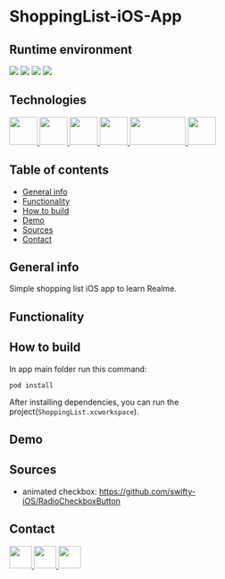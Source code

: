 # ShoppingList-iOS-App

## Runtime environment
<img src="https://img.shields.io/badge/Swift-5.3-orange.svg?style=flat" /> <img src="https://img.shields.io/badge/iOS-13.0-blue.svg?style=flat" /> <img src="https://img.shields.io/badge/Xcode-12.4-blue.svg?style=flat" /> <img src="https://img.shields.io/badge/MacOS-11.2.3-blue.svg?style=flat" />

## Technologies
<a href="https://developer.apple.com/swift/"> <img src="https://i.imgur.com/dYAJWbw.png" width="50" height="50" /> </a>
<a href="https://developer.apple.com/support/xcode/"> <img src="https://i.imgur.com/vDFUkmr.png" width="50" height="50" /> </a>
<a href="https://github.com/realm/realm-cocoa"> <img src="https://i.imgur.com/xHg4uoR.png" width="50" height="50" /> </a>
<a href="https://github.com/peripheryapp/periphery"> <img src="https://i.imgur.com/xsawn5E.png" width="50" height="50" /> </a>
<a href="https://github.com/realm/SwiftLint"> <img src="https://i.imgur.com/avguXrc.jpg" width="100" height="50" /> </a>
<a href="https://cocoapods.org"> <img src="https://i.imgur.com/pgrumIx.png" width="50" height="50" /> </a>


## Table of contents
* [General info](#general-info)
* [Functionality](#functionality)
* [How to build](#how-to-build)
* [Demo](#demo)
* [Sources](#sources)
* [Contact](#contact)

## General info

Simple shopping list iOS app to learn Realme.

## Functionality

## How to build

In app main folder run this command:
```
pod install
```
After installing dependencies, you can run the project(`ShoppingList.xcworkspace`).

## Demo

## Sources
- animated checkbox: https://github.com/swifty-iOS/RadioCheckboxButton

## Contact
<a href="https://www.linkedin.com/in/michał-nowak-53075a17a/"> <img src="https://i.imgur.com/Ba61VxB.png" width="40" height="40" /> </a>
<a href="https://twitter.com/mnowak061"> <img src="https://imgur.com/ocbAQn7.png" width="40" height="40" /> </a>
<a href="https://www.kaggle.com/mnowak061"> <img src="https://i.imgur.com/OUxxJ3I.png" width="40" height="40" /> </a>
